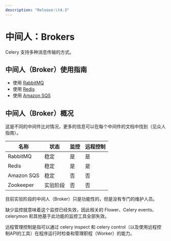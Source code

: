 ```yaml
---
description: "Release:\t4.3"
---
```


# 中间人：Brokers

Celery 支持多种消息传输的方式。

## 中间人（Broker）使用指南

* 使用 [RabbitMQ](shi-yong-rabbitmq.md)
* 使用 [Redis](shi-yong-redis.md)
* 使用 [Amazon SQS](shi-yong-amazon-sqs.md)

## 中间人（Broker）概况

这是不同的中间件比对情况，更多的信息可以在每个中间件的文档中找到（见众人指南）。

| 名称         | 状态   | 监控 | 远程控制 |
| ---------- | ---- | -- | ---- |
| RabbitMQ   | 稳定   | 是  | 是    |
| Redis      | 稳定   | 是  | 是    |
| Amazon SQS | 稳定   | 否  | 否    |
| Zookeeper  | 实验阶段 | 否  | 否    |

目前实验阶段的中间人（Broker）只是功能性的，但是没有专门的维护人员。

缺少监控就意味着这个监控已经失效，因此相关的 Flower、Celery events、celerymon 和其他基于此功能的监控工具全部失效。

远程管理控制是指可以通过 celery inspect 和 celery control（以及使用远程控制API的工具）在程序运行时检查和管理职程（Worker）的能力。
